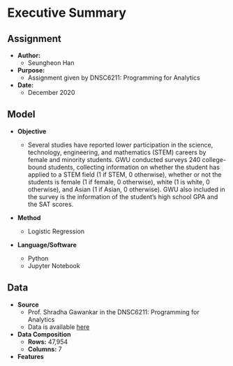 # Executive Summary

## Assignment
  * **Author:**
    - Seungheon Han
  * **Purpose:**
    - Assignment given by DNSC6211: Programming for Analytics
  * **Date:**
    - December 2020 
     
## Model
   * **Objective**
     - Several studies have reported lower participation in the science, technology, engineering, and mathematics (STEM) careers by female and minority students.   GWU conducted surveys 240 college-bound students, collecting information on whether the student has applied to a STEM field (1 if STEM, 0 otherwise), whether or not the students is female (1 if female, 0 otherwise), white (1 is white, 0 otherwise), and Asian (1 if Asian, 0 otherwise). GWU also included in the survey is the information of the student’s high school GPA and the SAT scores.

   * **Method**
     - Logistic Regression 
   * **Language/Software**
     - Python
     - Jupyter Notebook
    
## Data
   * **Source**
     - Prof. Shradha Gawankar in the DNSC6211: Programming for Analytics
     - Data is available [here](https://github.com/hshehjue/Data_Mining_Project/blob/main/Basic_Logics/Coupon/repeater_prediction.csv)
   * **Data Composition**
     - **Rows:** 47,954
     - **Columns:** 7
   * **Features**
